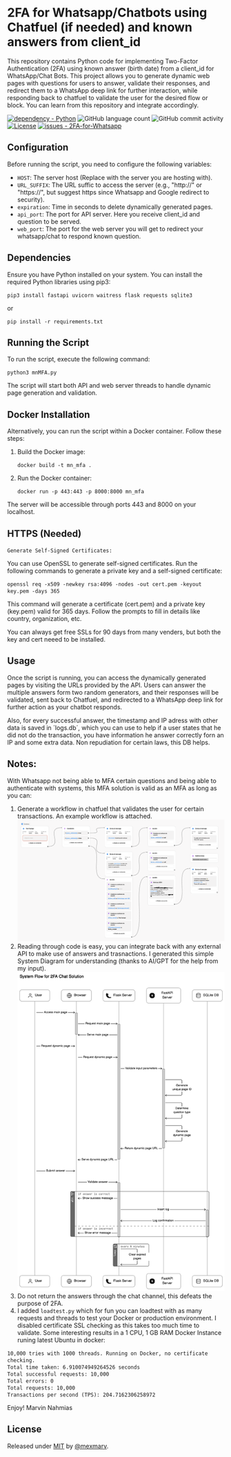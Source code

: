# 2FA for Whatsapp/Chatbots using Chatfuel (if needed) and known answers from client_id

This repository contains Python code for implementing Two-Factor Authentication (2FA) using known answer (birth date) from a client_id for WhatsApp/Chat Bots. This project allows you to generate dynamic web pages with questions for users to answer, validate their responses, and redirect them to a WhatsApp deep link for further interaction, while responding back to chatfuel to validate the user for the desired flow or block. You can learn from this repository and integrate accordingly.

[![dependency - Python](https://img.shields.io/badge/dependency-Python-blue)](https://pypi.org/project/Python)
![GitHub language count](https://img.shields.io/github/languages/count/mexmarv/2FA-for-Whatsapp)
![GitHub commit activity](https://img.shields.io/github/commit-activity/y/mexmarv/2FA-for-Whatsapp)
[![License](https://img.shields.io/badge/License-MIT-blue)](#license)
[![issues - 2FA-for-Whatsapp](https://img.shields.io/github/issues/mexmarv/2FA-for-Whatsapp)](https://github.com/mexmarv/2FA-for-Whatsapp/issues)

## Configuration

Before running the script, you need to configure the following variables:

- `HOST`: The server host (Replace with the server you are hosting with).
- `URL_SUFFIX`: The URL suffic to access the server (e.g., "http://" or "https://", but suggest https since Whatsapp and Google redirect to security).
- `expiration`: Time in seconds to delete dynamically generated pages.
- `api_port`: The port for API server. Here you receive client_id and question to be served.
- `web_port`: The port for the web server you will get to redirect your whatsapp/chat to respond known question.

## Dependencies

Ensure you have Python installed on your system. You can install the required Python libraries using pip3:

```
pip3 install fastapi uvicorn waitress flask requests sqlite3
```
or 
```
pip install -r requirements.txt
```

## Running the Script

To run the script, execute the following command:

```
python3 mnMFA.py
```

The script will start both API and web server threads to handle dynamic page generation and validation.

## Docker Installation

Alternatively, you can run the script within a Docker container. Follow these steps:

1. Build the Docker image:

   ```
   docker build -t mn_mfa .
   ```

2. Run the Docker container:

   ```
   docker run -p 443:443 -p 8000:8000 mn_mfa
   ```

The server will be accessible through ports 443 and 8000 on your localhost.

## HTTPS (Needed)
`Generate Self-Signed Certificates:`

You can use OpenSSL to generate self-signed certificates. Run the following commands to generate a private key and a self-signed certificate:

```
openssl req -x509 -newkey rsa:4096 -nodes -out cert.pem -keyout key.pem -days 365
```

This command will generate a certificate (cert.pem) and a private key (key.pem) valid for 365 days. Follow the prompts to fill in details like country, organization, etc.

You can always get free SSLs for 90 days from many venders, but both the key and cert neeed to be installed.

## Usage

Once the script is running, you can access the dynamically generated pages by visiting the URLs provided by the API. Users can answer the multiple answers form two random generators, and their responses will be validated, sent back to Chatfuel, and redirected to a WhatsApp deep link for further action as your chatbot responds.

Also, for every successful answer, the timestamp and IP adress with other data is saved in ´logs.db´, which you can use to help if a user states that he did not do the transaction, you have information he answer correctly forn an IP and some extra data. Non repudiation for certain laws, this DB helps.

## Notes:
With Whatsapp not being able to MFA certain questions and being able to authenticate with systems, this MFA solution is valid as an MFA as long as you can:
1. Generate a workflow in chatfuel that validates the user for certain transactions. An example workflow is attached.
   <center><img src="/chatfuel.png"/></center>
2. Reading through code is easy, you can integrate back with any external API to make use of answers and trasnactions. I generated this simple System Diagram for understanding (thanks to AI/GPT for the help from my input).
   <center><img src="/2FASystemDiagram.svg"/></center>
3. Do not return the answers through the chat channel, this defeats the purpose of 2FA.
4. I added `loadtest.py` which for fun you can loadtest with as many requests and threads to test your Docker or production environment. I disabled certificate SSL checking as this takes too much time to validate. Some interesting results in a 1 CPU, 1 GB RAM Docker Instance runing latest Ubuntu in docker:
```
10,000 tries with 1000 threads. Running on Docker, no certificate checking.
Total time taken: 6.910074949264526 seconds
Total successful requests: 10,000
Total errors: 0
Total requests: 10,000
Transactions per second (TPS): 204.7162306258972
```

Enjoy!
Marvin Nahmias

## License

Released under [MIT](/LICENSE) by [@mexmarv](https://github.com/mexmarv).
